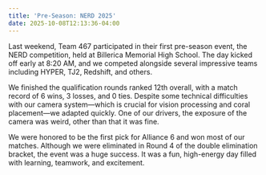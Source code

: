 ```yaml
---
title: 'Pre-Season: NERD 2025'
date: 2025-10-08T12:13:36-04:00
---
```


Last weekend, Team 467 participated in their first pre-season event, the NERD competition, held at Billerica Memorial High School. The day kicked off early at 8:20 AM, and we competed alongside several impressive teams including HYPER, TJ2, Redshift, and others.

We finished the qualification rounds ranked 12th overall, with a match record of 6 wins, 3 losses, and 0 ties. Despite some technical difficulties with our camera system—which is crucial for vision processing and coral placement—we adapted quickly. One of our drivers, the exposure of the camera was weird, other than that it was fine.

We were honored to be the first pick for Alliance 6 and won most of our matches. Although we were eliminated in Round 4 of the double elimination bracket, the event was a huge success. It was a fun, high-energy day filled with learning, teamwork, and excitement.